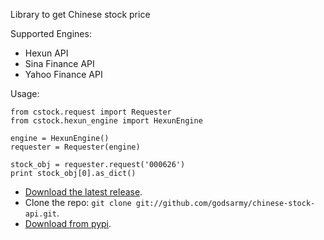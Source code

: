 
Library to get Chinese stock price

Supported Engines:
 - Hexun API
 - Sina Finance API
 - Yahoo Finance API

Usage:
    
```
from cstock.request import Requester
from cstock.hexun_engine import HexunEngine

engine = HexunEngine()
requester = Requester(engine)

stock_obj = requester.request('000626')
print stock_obj[0].as_dict()
```

* [Download the latest release](https://github.com/godsarmy/chinese-stock-api/zipball/master).
* Clone the repo: `git clone git://github.com/godsarmy/chinese-stock-api.git`.
* [Download from pypi](https://pypi.python.org/pypi/chinesestockapi).
